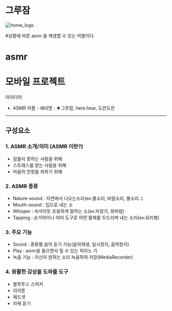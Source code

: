 # 그루잠
![home_logo](https://user-images.githubusercontent.com/48500333/59329754-a05b6d80-8d2a-11e9-8b74-bd865bd1d39a.png)

#상황에 따른 asmr 을 재생할 수 있는 어플이다.
# asmr
# 모바일 프로젝트

아이디어
* ASMR 어플 - 예비명 : ★그루잠, here.hear, 도란도란

***
## 구성요소
### 1. ASMR 소개/의미 (ASMR 이란?)
 - 잠들지 못하는 사람을 위해
 - 스트레스를 받는 사람을 위해
 - 마음의 안정을 취하기 위해

### 2. ASMR 종류
 - Nature-sound : 자연에서 나오는소리(ex:물소리, 바람소리, 불소리..)
 - Mouth-sound : 입으로 내는 소
 - Whisper : 속삭이듯 조용하게 말하는 소(ex:자장가, 휘파람)
 - Tapping : 손가락이나 여러 도구로 어떤 물체를 두드리며 내는 소리(ex:유리병)

### 3. 주요 기능
 - Sound : 종류별 음악 듣기 가능(음악재생, 일시정지, 음악정지)
 - Play : asmr을 들으면서 칠 수 있는 피아노 기
 - 녹음 기능 : 자신이 원하는 소리 녹음하여 저장(MediaRecorder)

### 4. 원활한 감상을 도와줄 도구
 - 블루투스 스피커
 - 이어폰
 - 헤드셋
 - 자체 듣기

